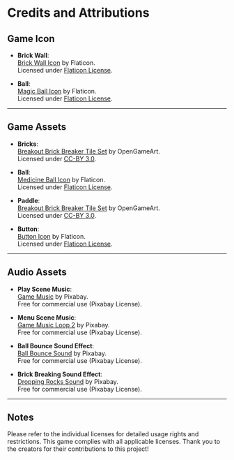 # Credits and Attributions

## Game Icon
- **Brick Wall**:  
  [Brick Wall Icon](https://www.flaticon.com/free-icon/firewall_2456569?term=wall&page=1&position=57&origin=search&related_id=2456569) by Flaticon.  
  Licensed under [Flaticon License](https://www.flaticon.com/license).

- **Ball**:  
  [Magic Ball Icon](https://www.flaticon.com/free-icon/magic_16046580?term=ball&page=2&position=95&origin=search&related_id=16046580) by Flaticon.  
  Licensed under [Flaticon License](https://www.flaticon.com/license).

---

## Game Assets
- **Bricks**:  
  [Breakout Brick Breaker Tile Set](https://opengameart.org/content/breakout-brick-breaker-tile-set-free) by OpenGameArt.  
  Licensed under [CC-BY 3.0](https://creativecommons.org/licenses/by/3.0/).

- **Ball**:  
  [Medicine Ball Icon](https://www.flaticon.com/free-icon/medicine-ball_587444?term=ball&page=1&position=17&origin=search&related_id=587444) by Flaticon.  
  Licensed under [Flaticon License](https://www.flaticon.com/license).

- **Paddle**:  
  [Breakout Brick Breaker Tile Set](https://opengameart.org/content/breakout-brick-breaker-tile-set-free) by OpenGameArt.  
  Licensed under [CC-BY 3.0](https://creativecommons.org/licenses/by/3.0/).

- **Button**:  
  [Button Icon](https://www.flaticon.com/free-icon/button_106755?term=button&page=2&position=78&origin=search&related_id=106755) by Flaticon.  
  Licensed under [Flaticon License](https://www.flaticon.com/license).

---

## Audio Assets
- **Play Scene Music**:  
  [Game Music](https://pixabay.com/music/video-games-game-music-7408/) by Pixabay.  
  Free for commercial use (Pixabay License).

- **Menu Scene Music**:  
  [Game Music Loop 2](https://pixabay.com/music/beats-game-music-loop-2-144037/) by Pixabay.  
  Free for commercial use (Pixabay License).

- **Ball Bounce Sound Effect**:  
  [Ball Bounce Sound](https://pixabay.com/sound-effects/ball-bounce-94853/) by Pixabay.  
  Free for commercial use (Pixabay License).

- **Brick Breaking Sound Effect**:  
  [Dropping Rocks Sound](https://pixabay.com/sound-effects/dropping-rocks-5996/) by Pixabay.  
  Free for commercial use (Pixabay License).

---

## Notes
Please refer to the individual licenses for detailed usage rights and restrictions. This game complies with all applicable licenses. Thank you to the creators for their contributions to this project!
